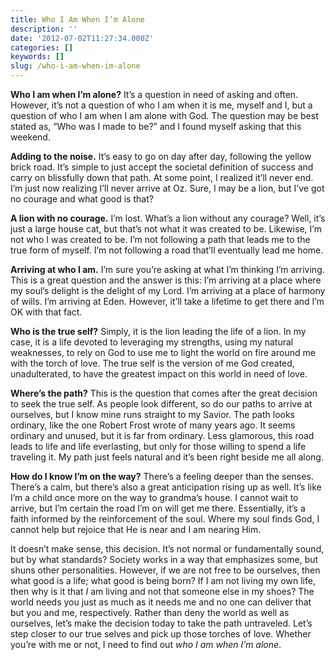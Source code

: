 ```yaml
---
title: Who I Am When I’m Alone
description: ''
date: '2012-07-02T11:27:34.000Z'
categories: []
keywords: []
slug: /who-i-am-when-im-alone
---
```


**Who I am when I’m alone?** It’s a question in need of asking and often. However, it’s not a question of who I am when it is me, myself and I, but a question of who I am when I am alone with God. The question may be best stated as, “Who was I made to be?” and I found myself asking that this weekend.

**Adding to the noise.** It’s easy to go on day after day, following the yellow brick road. It’s simple to just accept the societal definition of success and carry on blissfully down that path. At some point, I realized it’ll never end. I’m just now realizing I’ll never arrive at Oz. Sure, I may be a lion, but I’ve got no courage and what good is that?

**A lion with no courage.** I’m lost. What’s a lion without any courage? Well, it’s just a large house cat, but that’s not what it was created to be. Likewise, I’m not who I was created to be. I’m not following a path that leads me to the true form of myself. I’m not following a road that’ll eventually lead me home.

**Arriving at who I am.** I’m sure you’re asking at what I’m thinking I’m arriving. This is a great question and the answer is this: I’m arriving at a place where my soul’s delight is the delight of my Lord. I’m arriving at a place of harmony of wills. I’m arriving at Eden. However, it’ll take a lifetime to get there and I’m OK with that fact.

**Who is the true self?** Simply, it is the lion leading the life of a lion. In my case, it is a life devoted to leveraging my strengths, using my natural weaknesses, to rely on God to use me to light the world on fire around me with the torch of love. The true self is the version of me God created, unadulterated, to have the greatest impact on this world in need of love.

**Where’s the path?** This is the question that comes after the great decision to seek the true self. As people look different, so do our paths to arrive at ourselves, but I know mine runs straight to my Savior. The path looks ordinary, like the one Robert Frost wrote of many years ago. It seems ordinary and unused, but it is far from ordinary. Less glamorous, this road leads to life and life everlasting, but only for those willing to spend a life traveling it. My path just feels natural and it’s been right beside me all along.

**How do I know I’m on the way?** There’s a feeling deeper than the senses. There’s a calm, but there’s also a great anticipation rising up as well. It’s like I’m a child once more on the way to grandma’s house. I cannot wait to arrive, but I’m certain the road I’m on will get me there. Essentially, it’s a faith informed by the reinforcement of the soul. Where my soul finds God, I cannot help but rejoice that He is near and I am nearing Him.

It doesn’t make sense, this decision. It’s not normal or fundamentally sound, but by what standards? Society works in a way that emphasizes some, but shuns other personalities. However, if we are not free to be ourselves, then what good is a life; what good is being born? If I am not living my own life, then why is it that _I_ am living and not that someone else in my shoes? The world needs you just as much as it needs me and no one can deliver that but you and me, respectively. Rather than deny the world as well as ourselves, let’s make the decision today to take the path untraveled. Let’s step closer to our true selves and pick up those torches of love. Whether you’re with me or not, I need to find out _who I am when I’m alone_.